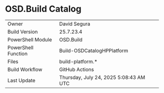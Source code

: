 ﻿# OSD.Build Catalog

| | |
|-|-|
| Owner | David Segura |
| Build Version | 25.7.23.4 |
| PowerShell Module | OSD.Build |
| PowerShell Function | Build-OSDCatalogHPPlatform |
| Files | build-platform.* |
| Build Workflow | GitHub Actions |
| Last Update | Thursday, July 24, 2025 5:08:43 AM UTC |
